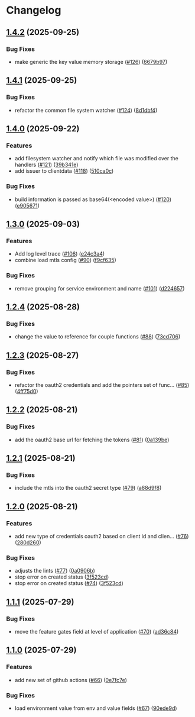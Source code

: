 # Changelog

## [1.4.2](https://github.com/openkcm/common-sdk/compare/v1.4.1...v1.4.2) (2025-09-25)


### Bug Fixes

* make generic the key value memory storage ([#126](https://github.com/openkcm/common-sdk/issues/126)) ([6679b97](https://github.com/openkcm/common-sdk/commit/6679b97afa097b8a9d7983fa6d08799c29f5ffa8))

## [1.4.1](https://github.com/openkcm/common-sdk/compare/v1.4.0...v1.4.1) (2025-09-25)


### Bug Fixes

* refactor the common file system watcher ([#124](https://github.com/openkcm/common-sdk/issues/124)) ([8d1dbf4](https://github.com/openkcm/common-sdk/commit/8d1dbf4a547ec07a98f8e0d0d905b3827aab57aa))

## [1.4.0](https://github.com/openkcm/common-sdk/compare/v1.3.0...v1.4.0) (2025-09-22)


### Features

* add filesystem watcher and notify which file was modified over the handlers ([#121](https://github.com/openkcm/common-sdk/issues/121)) ([39b341e](https://github.com/openkcm/common-sdk/commit/39b341e8baa5c1cda0df9652ca7c88e03f183ce3))
* add issuer to clientdata ([#118](https://github.com/openkcm/common-sdk/issues/118)) ([510ca0c](https://github.com/openkcm/common-sdk/commit/510ca0cdfec22ae71ae27f959a9ed438fd5e70e8))


### Bug Fixes

* build information is passed as base64(&lt;encoded value&gt;) ([#120](https://github.com/openkcm/common-sdk/issues/120)) ([e905671](https://github.com/openkcm/common-sdk/commit/e905671f12e1f7ffae0fffb34e82d9fafdb6f84b))

## [1.3.0](https://github.com/openkcm/common-sdk/compare/v1.2.4...v1.3.0) (2025-09-03)


### Features

* Add log level trace ([#106](https://github.com/openkcm/common-sdk/issues/106)) ([e24c3a4](https://github.com/openkcm/common-sdk/commit/e24c3a47d785573d37dda5cdc138f7d3c58acbf4))
* combine load mtls config ([#90](https://github.com/openkcm/common-sdk/issues/90)) ([f9cf635](https://github.com/openkcm/common-sdk/commit/f9cf6355e2157deeccb898dc955afa79569b171f))


### Bug Fixes

* remove grouping for service environment and name ([#101](https://github.com/openkcm/common-sdk/issues/101)) ([d224657](https://github.com/openkcm/common-sdk/commit/d22465758151309e72500f7d2ed740fae1d186eb))

## [1.2.4](https://github.com/openkcm/common-sdk/compare/v1.2.3...v1.2.4) (2025-08-28)


### Bug Fixes

* change the value to reference for couple functions ([#88](https://github.com/openkcm/common-sdk/issues/88)) ([73cd706](https://github.com/openkcm/common-sdk/commit/73cd706bbaaf6e8569e937b0a90f8e26ff7064f1))

## [1.2.3](https://github.com/openkcm/common-sdk/compare/v1.2.2...v1.2.3) (2025-08-27)


### Bug Fixes

* refactor the oauth2 credentials and add the pointers set of func… ([#85](https://github.com/openkcm/common-sdk/issues/85)) ([4ff75d0](https://github.com/openkcm/common-sdk/commit/4ff75d0f0b36d0269cd52e69b8b6b6c04702494b))

## [1.2.2](https://github.com/openkcm/common-sdk/compare/v1.2.1...v1.2.2) (2025-08-21)


### Bug Fixes

* add the oauth2 base url for fetching the tokens ([#81](https://github.com/openkcm/common-sdk/issues/81)) ([0a139be](https://github.com/openkcm/common-sdk/commit/0a139be660ba60995cde72b80a2a0ba278e80575))

## [1.2.1](https://github.com/openkcm/common-sdk/compare/v1.2.0...v1.2.1) (2025-08-21)


### Bug Fixes

* include the mtls into the oauth2 secret type ([#79](https://github.com/openkcm/common-sdk/issues/79)) ([a88d9f8](https://github.com/openkcm/common-sdk/commit/a88d9f8f41beb3995e897f753d45ed6cc690b0b9))

## [1.2.0](https://github.com/openkcm/common-sdk/compare/v1.1.1...v1.2.0) (2025-08-21)


### Features

* add new type of credentials oauth2 based on client id and clien… ([#76](https://github.com/openkcm/common-sdk/issues/76)) ([280d260](https://github.com/openkcm/common-sdk/commit/280d26008c571dee968e60d32769f42d7893b609))


### Bug Fixes

* adjusts the lints ([#77](https://github.com/openkcm/common-sdk/issues/77)) ([0a0906b](https://github.com/openkcm/common-sdk/commit/0a0906bc306ee1a7474719eec915aa625544f7f5))
* stop error on created status ([3f523cd](https://github.com/openkcm/common-sdk/commit/3f523cdba6db1ec59fd6dc6b094e211da6d1821b))
* stop error on created status ([#74](https://github.com/openkcm/common-sdk/issues/74)) ([3f523cd](https://github.com/openkcm/common-sdk/commit/3f523cdba6db1ec59fd6dc6b094e211da6d1821b))

## [1.1.1](https://github.com/openkcm/common-sdk/compare/v1.1.0...v1.1.1) (2025-07-29)


### Bug Fixes

* move the feature gates field at level of application ([#70](https://github.com/openkcm/common-sdk/issues/70)) ([ad36c84](https://github.com/openkcm/common-sdk/commit/ad36c847e1c998113cd948806d574eb30d1ea4c7))

## [1.1.0](https://github.com/openkcm/common-sdk/compare/v1.0.0...v1.1.0) (2025-07-29)


### Features

* add new set of github actions ([#66](https://github.com/openkcm/common-sdk/issues/66)) ([0e7fc7e](https://github.com/openkcm/common-sdk/commit/0e7fc7e2d9e14928668b95a3ed067242ab7aec9e))


### Bug Fixes

* load environment value from env and value fields ([#67](https://github.com/openkcm/common-sdk/issues/67)) ([90ede9d](https://github.com/openkcm/common-sdk/commit/90ede9d2bc93f8b35c3ec7356a7bd4a707e70e61))
